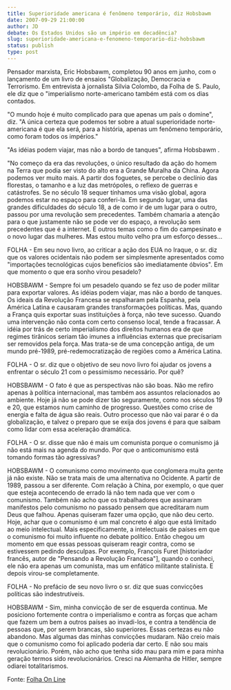 ```yaml
---
title: Superioridade americana é fenômeno temporário, diz Hobsbawm
date: 2007-09-29 21:00:00
author: JD
debate: Os Estados Unidos são um império em decadência?
slug: superioridade-americana-e-fenomeno-temporario-diz-hobsbawm
status: publish 
type: post
---
```


  
Pensador marxista, Eric Hobsbawm, completou 90 anos em junho, com o lançamento de um livro de ensaios "Globalização, Democracia e Terrorismo. Em entrevista à jornalista Silvia Colombo, da Folha de S. Paulo, ele diz que o "imperialismo norte-americano também está com os dias contados.  
  
"O mundo hoje é muito complicado para que apenas um país o domine", diz. "A única certeza que podemos ter sobre a atual superioridade norte-americana é que ela será, para a história, apenas um fenômeno temporário, como foram todos os impérios."  
  
"As idéias podem viajar, mas não a bordo de tanques", afirma Hobsbawm .  
  
"No começo da era das revoluções, o único resultado da ação do homem na Terra que podia ser visto do alto era a Grande Muralha da China. Agora podemos ver muito mais. A partir dos foguetes, se percebe o declínio das florestas, o tamanho e a luz das metrópoles, o reflexo de guerras e catástrofes. Se no século 18 sequer tínhamos uma visão global, agora podemos estar no espaço para conferi-la. Em segundo lugar, uma das grandes dificuldades do século 18, a de como ir de um lugar para o outro, passou por uma revolução sem precedentes. Também chamaria a atenção para o que justamente não se pode ver do espaço, a revolução sem precedentes que é a internet. E outros temas como o fim do campesinato e o novo lugar das mulheres. Mas estou muito velho pra um esforço desses...  
  
FOLHA - Em seu novo livro, ao criticar a ação dos EUA no Iraque, o sr. diz que os valores ocidentais não podem ser simplesmente apresentados como "importações tecnológicas cujos benefícios são imediatamente óbvios". Em que momento o que era sonho virou pesadelo?  
  
HOBSBAWM - Sempre foi um pesadelo quando se fez uso de poder militar para exportar valores. As idéias podem viajar, mas não a bordo de tanques. Os ideais da Revolução Francesa se espalharam pela Espanha, pela América Latina e causaram grandes transformações políticas. Mas, quando a França quis exportar suas instituições à força, não teve sucesso. Quando uma intervenção não conta com certo consenso local, tende a fracassar. A idéia por trás de certo imperialismo dos direitos humanos era de que regimes tirânicos seriam tão imunes a influências externas que precisariam ser removidos pela força. Mas trata-se de uma concepção antiga, de um mundo pré-1989, pré-redemocratização de regiões como a América Latina.  
  
FOLHA - O sr. diz que o objetivo de seu novo livro foi ajudar os jovens a enfrentar o século 21 com o pessimismo necessário. Por quê?  
  
HOBSBAWM - O fato é que as perspectivas não são boas. Não me refiro apenas à política internacional, mas também aos assuntos relacionados ao ambiente. Hoje já não se pode dizer tão seguramente, como nos séculos 19 e 20, que estamos num caminho de progresso. Questões como crise de energia e falta de água são reais. Outro processo que não vai parar é o da globalização, e talvez o preparo que se exija dos jovens é para que saibam como lidar com essa aceleração dramática.  
  
FOLHA - O sr. disse que não é mais um comunista porque o comunismo já não está mais na agenda do mundo. Por que o anticomunismo está tomando formas tão agressivas?  
  
HOBSBAWM - O comunismo como movimento que conglomera muita gente já não existe. Não se trata mais de uma alternativa no Ocidente. A partir de 1989, passou a ser diferente. Com relação à China, por exemplo, o que quer que esteja acontecendo de errado lá não tem nada que ver com o comunismo. Também não acho que os trabalhadores que assinaram manifestos pelo comunismo no passado pensem que acreditaram num Deus que falhou. Apenas quiseram fazer uma opção, que não deu certo. Hoje, achar que o comunismo é um mal concreto é algo que está limitado ao meio intelectual. Mais especificamente, a intelectuais de países em que o comunismo foi muito influente no debate político. Então chegou um momento em que essas pessoas quiseram reagir contra, como se estivessem pedindo desculpas. Por exemplo, François Furet [historiador francês, autor de "Pensando a Revolução Francesa"], quando o conheci, ele não era apenas um comunista, mas um enfático militante stalinista. E depois virou-se completamente.  
  
FOLHA - No prefácio de seu novo livro o sr. diz que suas convicções políticas são indestrutíveis.  
  
HOBSBAWM - Sim, minha convicção de ser de esquerda continua. Me posiciono fortemente contra o imperialismo e contra as forças que acham que fazem um bem a outros países ao invadi-los, e contra a tendência de pessoas que, por serem brancas, são superiores. Essas certezas eu não abandono. Mas algumas das minhas convicções mudaram. Não creio mais que o comunismo como foi aplicado poderia dar certo. E não sou mais revolucionário. Porém, não acho que tenha sido mau para mim e para minha geração termos sido revolucionários. Cresci na Alemanha de Hitler, sempre odiarei totalitarismos.  
  
Fonte: [Folha On Line](http://www1.folha.uol.com.br/folha/mundo/ult94u332395.shtml)
